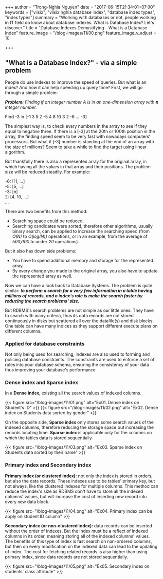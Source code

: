 +++
author = "Trong-Nghia Nguyen"
date = "2017-06-15T21:34:01+07:00"
keywords = ["viisix", "viisix nghia database index", "database index types", "index types"]
summary = "Working with databases or not, people working in IT field do know about database indexes. What is Database Index? Let's discover."
title = "Database Indexes Demystifying - What is a Database Index"
feature_image = "/blog-images/11/00.png"
feature_image_v_adjust = 10

+++

## "What is a Database Index?" - via a simple problem
People do use indexes to improve the speed of queries. But what is an index? And how it can help speeding up query
time? First, we will go through a simple problem:

<i>**Problem:** Finding if an integer number A is in an one-dimension array with **n** integer number.</i>

<p class="center bold italic">Find -3 in [-1 3 5 2 -5 4 8 10 3 2 -6 ... -3]</p>

The simplest way is, to check every numbers in the array to see if they equal to negative three. If there is
a [-3] at the 20th or 100th position in the array, the finding speed seem to be very fast with nowadays computers'
processors. But what if [-3] number is standing at the end of an array with the size of millions? Seem to take a
while to find the target using linear algorithm.

But thankfully there is also a represented array for the original array, in which having all the values in that array
and their positions. The problem size will be reduced steadily. For example:

<p class="ml4 bold italic">
-6: [11, ...]<br/>
-5: [5, ...]<br/>
-3: [n]<br/>
2: [4, 10, ...]<br/>
...
</p>

There are two benefits from this method:

- Searching space could be reduced.
- Searching candidates were sorted, therefore other algorithms, usually binary search, can be applied to increase the 
searching speed (from *O(N)* to *O(log(N))* operations, or in an example, from the average of *500,000* to under *20* 
operations).

But it also has down side problems:

- You have to spend additional memory and storage for the represented array.
- By every change you made to the original array, you also have to update the represented array as well.

Now we can have a look back to Database Systems. The problem is quite similar: ***to perform a search for a 
very few information in a table having millions of records, and a index's role is make the search faster
by reducing the search problems' size.***

But RDBMS's search problems are not simple as our little ones. They have to search with many criteria, 
thus its data records are not stored continuously in disks but scattered all over the datafile(s) and 
disk blocks. One table can have many indices as they support different execute plans on different columns.

### Applied for database constraints

Not only being used for searching, indexes are also used to forming and policing database constraints. The constraints
are used to enforce a set of rules into your database schema, ensuring the consistency of your data thus improving your
database's performance.

### Dense index and Sparse index

In a **Dense index**, existing all the search values of indexed columns.

{{< figure src="/blog-images/11/01.png" alt="Ex01. Dense index on Student's ID" >}}
{{< figure src="/blog-images/11/02.png" alt="Ex02. Dense index on Students data sorted by gender" >}}

On the opposite side, **Sparse index** only stores some search values of the indexed columns, therefore 
reducing the storage space but increasing the records locating time. **Sparse index** is applicable only 
for the columns on which the tables data is stored sequentially.

{{< figure src="/blog-images/11/03.png" alt="Ex03. Sparse index on Students data sorted by their name" >}}

### Primary index and Secondary index 

**Primary index (or clustered index):** not only the index is stored in orders, but also the data records. 
These indexes use to be tables' primary key, but not always, like the clustered indexes for multiple columns. 
This method can reduce the index's size as RDBMS don't have to store all the indexed columns' values, but will 
increase the cost of inserting new record into every new data block.

{{< figure src="/blog-images/11/04.png" alt="Ex04. Primary index can be apply on student ID column" >}}

**Secondary index (or non-clustered index):** data records can be inserted without the order of indexes. But the
index must be a reflect of indexed columns in its order, meaning storing all of the indexed columns' values.
The benefits of this type of index is fast search on non-ordered columns, but then on every modification on
the indexed data can lead to the updating of index. The cost for fetching related records is also higher than
using primary index, since data records are not stored sequentially.

{{< figure src="/blog-images/11/05.png" alt="Ex05. Secondary index on students' class attribute" >}}
